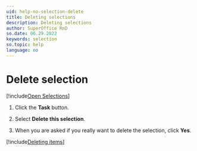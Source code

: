 ```yaml
---
uid: help-no-selection-delete
title: Deleting selections
description: Deleting selections
author: SuperOffice RnD
so.date: 06.29.2022
keywords: selection
so.topic: help
language: no
---
```


# Delete selection

[!include[Open Selections](../includes/goto-selections.md)]

1. Click the **Task** button.

1. Select **Delete this selection**.

1. When you are asked if you really want to delete the selection, click **Yes**.

[!include[Deleting items](../../../../learn/includes/tip-deletion.md)]

<!-- Referenced links -->

<!-- Referenced images -->

